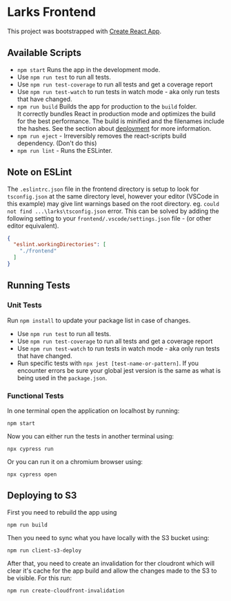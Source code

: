# Larks Frontend

This project was bootstrapped with [Create React App](https://github.com/facebook/create-react-app).

## Available Scripts

- `npm start` Runs the app in the development mode.
- Use `npm run test` to run all tests.
- Use `npm run test-coverage` to run all tests and get a coverage report
- Use `npm run test-watch` to run tests in watch mode - aka only run tests that have changed.
- `npm run build` Builds the app for production to the `build` folder.\
It correctly bundles React in production mode and optimizes the build for the best performance.
The build is minified and the filenames include the hashes.
See the section about [deployment](https://facebook.github.io/create-react-app/docs/deployment) for more information.
- `npm run eject` - Irreversibly removes the react-scripts build dependency. (Don't do this)
- `npm run lint` - Runs the ESLinter.

## Note on ESLint

<!-- TODO: Change ESLint errors to be warnings, change pipeline to error on any warnings. -->
<!-- This stops annoying strictness when developing but keeps prod code on lockdown. -->

The `.eslintrc.json` file in the frontend directory is setup to look for
`tsconfig.json` at the same directory level, however your editor (VSCode in
this example) may give lint warnings based on the root directory.
eg. `could not find ...\larks\tsconfig.json` error.
This can be solved by adding the following setting to your
`frontend/.vscode/settings.json` file - (or other editor equivalent).
```json
{
  "eslint.workingDirectories": [
    "./frontend"
  ]
}
```

## Running Tests

### Unit Tests

Run `npm install` to update your package list in case of changes.

- Use `npm run test` to run all tests.
- Use `npm run test-coverage` to run all tests and get a coverage report
- Use `npm run test-watch` to run tests in watch mode - aka only run tests that have changed.
- Run specific tests with `npx jest [test-name-or-pattern]`. If you encounter errors be sure your global jest version is the same as what is being used in the `package.json`.

### Functional Tests

In one terminal open the application on localhost by running:

`npm start`

Now you can either run the tests in another terminal using:

`npx cypress run`

Or you can run it on a chromium browser using:

`npx cypress open`

## Deploying to S3

First you need to rebuild the app using

`npm run build`

Then you need to sync what you have locally with the S3 bucket using:

`npm run client-s3-deploy`

After that, you need to create an invalidation for ther cloudront which will clear it's cache for the app build and allow the changes made to the S3 to be visible. For this run:

`npm run create-cloudfront-invalidation`

